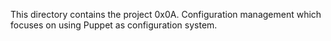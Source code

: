 This  directory contains the project 0x0A. Configuration management which focuses  on using Puppet as  configuration system.
